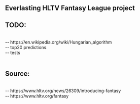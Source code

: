 Everlasting HLTV Fantasy League project
--------------------------------------------

<h2> TODO: </h2> <br />
-- https://en.wikipedia.org/wiki/Hungarian_algorithm <br />
-- top20 predictions <br />
-- tests <br />
<br />
<h2> Source: </h2> <br />
-- https://www.hltv.org/news/26309/introducing-fantasy <br />
-- https://www.hltv.org/fantasy
